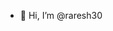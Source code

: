 - 👋 Hi, I’m @raresh30

<!---
raresh30/raresh30 is a ✨ special ✨ repository because its `README.md` (this file) appears on your GitHub profile.
You can click the Preview link to take a look at your changes.
--->
